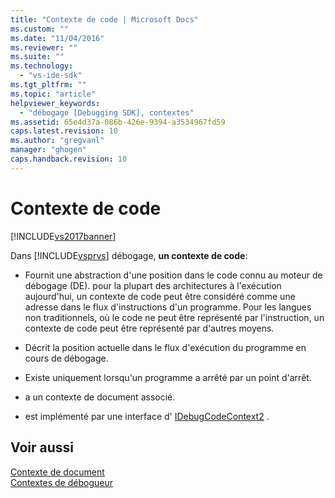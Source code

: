 ```yaml
---
title: "Contexte de code | Microsoft Docs"
ms.custom: ""
ms.date: "11/04/2016"
ms.reviewer: ""
ms.suite: ""
ms.technology: 
  - "vs-ide-sdk"
ms.tgt_pltfrm: ""
ms.topic: "article"
helpviewer_keywords: 
  - "débogage [Debugging SDK], contextes"
ms.assetid: 65e4d37a-086b-426e-9394-a3534967fd59
caps.latest.revision: 10
ms.author: "gregvanl"
manager: "ghogen"
caps.handback.revision: 10
---
```

# Contexte de code
[!INCLUDE[vs2017banner](../../code-quality/includes/vs2017banner.md)]

Dans [!INCLUDE[vsprvs](../../code-quality/includes/vsprvs_md.md)] débogage, **un contexte de code**:  
  
-   Fournit une abstraction d'une position dans le code connu au moteur de débogage \(DE\).  pour la plupart des architectures à l'exécution aujourd'hui, un contexte de code peut être considéré comme une adresse dans le flux d'instructions d'un programme.  Pour les langues non traditionnels, où le code ne peut être représenté par l'instruction, un contexte de code peut être représenté par d'autres moyens.  
  
-   Décrit la position actuelle dans le flux d'exécution du programme en cours de débogage.  
  
-   Existe uniquement lorsqu'un programme a arrêté par un point d'arrêt.  
  
-   a un contexte de document associé.  
  
-   est implémenté par une interface d' [IDebugCodeContext2](../../extensibility/debugger/reference/idebugcodecontext2.md) .  
  
## Voir aussi  
 [Contexte de document](../../extensibility/debugger/document-context.md)   
 [Contextes de débogueur](../../extensibility/debugger/debugger-contexts.md)